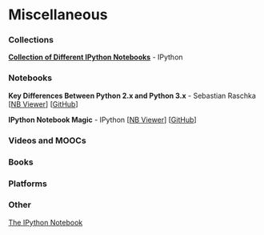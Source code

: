 # Miscellaneous
### Collections
[**Collection of Different IPython Notebooks**](https://github.com/ipython/ipython/wiki/A-gallery-of-interesting-IPython-Notebooks) - IPython

### Notebooks
__Key Differences Between Python 2.x and Python 3.x__ - Sebastian Raschka [[NB Viewer]()] [[GitHub](http://nbviewer.ipython.org/github/rasbt/python_reference/blob/master/tutorials/key_differences_between_python_2_and_3.ipynb?create=1)]

__IPython Notebook Magic__ - IPython [[NB Viewer](https://nbviewer.jupyter.org/github/ipython/ipython/blob/master/examples/IPython%20Kernel/Index.ipynb)] [[GitHub]()]  
### Videos and MOOCs
### Books
### Platforms
### Other
[The IPython Notebook](http://ipython.org/ipython-doc/2/notebook/index.html)
